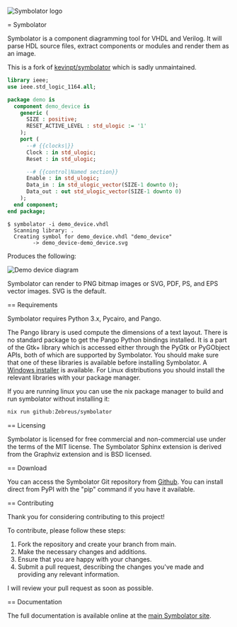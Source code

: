 ![Symbolator logo](https://zebreus.github.io/symbolator/_static/symbolator_icon.png)

= Symbolator

Symbolator is a component diagramming tool for VHDL and Verilog. It will parse HDL source files, extract components or modules and render them as an image.

This is a fork of [kevinpt/symbolator](https://github.com/kevinpt/symbolator) which is sadly unmaintained.

```vhdl
library ieee;
use ieee.std_logic_1164.all;

package demo is
  component demo_device is
    generic (
      SIZE : positive;
      RESET_ACTIVE_LEVEL : std_ulogic := '1'
    );
    port (
      --# {{clocks|}}
      Clock : in std_ulogic;
      Reset : in std_ulogic;

      --# {{control|Named section}}
      Enable : in std_ulogic;
      Data_in : in std_ulogic_vector(SIZE-1 downto 0);
      Data_out : out std_ulogic_vector(SIZE-1 downto 0)
    );
  end component;
end package;
```

```console
$ symbolator -i demo_device.vhdl
  Scanning library: .
  Creating symbol for demo_device.vhdl "demo_device"
        -> demo_device-demo_device.svg
```

Produces the following:

![Demo device diagram](https://zebreus.github.io/symbolator/_images/demo_device-demo_device.svg)

Symbolator can render to PNG bitmap images or SVG, PDF, PS, and EPS vector images. SVG is the default.

== Requirements

Symbolator requires Python 3.x, Pycairo, and Pango.

The Pango library is used compute the dimensions of a text layout. There is no standard package to get the Pango Python bindings installed. It is a part of the Gtk+ library which is accessed either through the PyGtk or PyGObject APIs, both of which are supported by Symbolator. You should make sure that one of these libraries is available before installing Symbolator. A [Windows installer](https://www.pygtk.org/downloads.html) is available. For Linux distributions you should install the relevant libraries with your package manager.

If you are running linux you can use the nix package manager to build and run symbolator without installing it:

```bash
nix run github:Zebreus/symbolator
```

== Licensing

Symbolator is licensed for free commercial and non-commercial use under the terms of the MIT license. The Symbolator Sphinx extension is derived from the Graphviz extension and is BSD licensed.

== Download

You can access the Symbolator Git repository from [Github](https://github.com/zebreus/symbolator). You can install direct from PyPI with the "pip" command if you have it available.

== Contributing

Thank you for considering contributing to this project!

To contribute, please follow these steps:

1. Fork the repository and create your branch from main.
2. Make the necessary changes and additions.
3. Ensure that you are happy with your changes.
4. Submit a pull request, describing the changes you've made and providing any relevant information.

I will review your pull request as soon as possible.

== Documentation

The full documentation is available online at the [main Symbolator site](https://zebreus.github.io/symbolator/).
